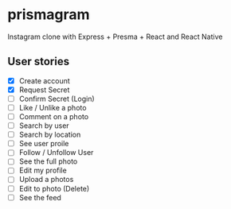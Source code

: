 # prismagram
Instagram clone with Express + Presma + React and React Native

## User stories

- [x] Create account
- [x] Request Secret
- [ ] Confirm Secret (Login)
- [ ] Like / Unlike a photo
- [ ] Comment on a photo
- [ ] Search by user
- [ ] Search by location
- [ ] See user proile
- [ ] Follow / Unfollow User
- [ ] See the full photo
- [ ] Edit my profile
- [ ] Upload a photos
- [ ] Edit to photo (Delete)
- [ ] See the feed
